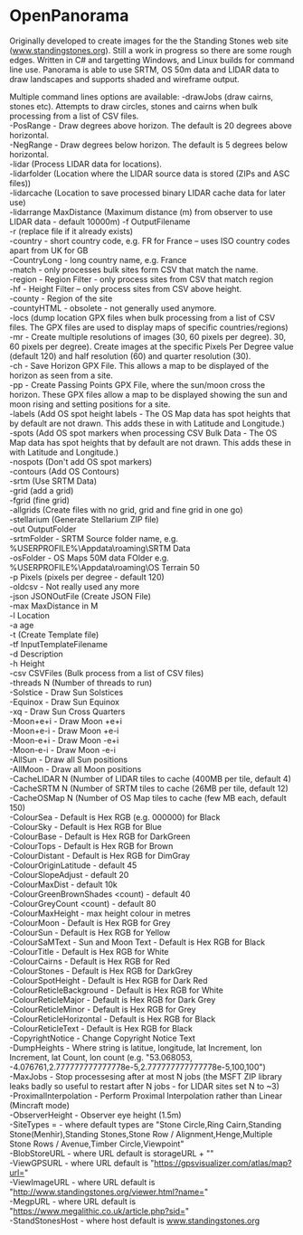 # OpenPanorama
Originally developed to create images for the the Standing Stones web site (www.standingstones.org). Still a work in progress so there are some rough edges.
Written in C# and targetting Windows, and Linux builds for command line use.
Panorama is able to use SRTM, OS 50m data and LIDAR data to draw landscapes and supports shaded and wireframe output.

Multiple command lines options are available:
-drawJobs (draw cairns, stones etc). Attempts to draw circles, stones and cairns when bulk processing from a list of CSV files.  
-PosRange <angle> - Draw degrees above horizon. The default is 20 degrees above horizontal.  
-NegRange <angle> - Draw degrees below horizon. The default is 5 degrees below horizontal.  
-lidar (Process LIDAR data for locations).  
-lidarfolder (Location where the LIDAR source data is stored (ZIPs and ASC files))  
-lidarcache (Location to save processed binary LIDAR cache data for later use)  
-lidarrange MaxDistance (Maximum distance (m) from observer to use LIDAR data - default 10000m) 
-f OutputFilename  
-r (replace file if it already exists)  
-country <xx> - short country code, e.g. FR for France – uses ISO country codes apart from UK for GB  
-CountryLong <country> - long country name, e.g. France  
-match <sitename> - only processes bulk sites form CSV that match the name.  
-region <region> - Region Filter - only process sites from CSV that match region  
-hf <height> - Height Filter – only process sites from CSV above height.  
-county <CountyFile> - Region of the site  
-countyHTML <CountyFileHTML> - obsolete - not generally used anymore.  
-locs (dump location GPX files when bulk processing from a list of CSV files. The GPX files are used to display maps of specific countries/regions)  
-mr - Create multiple resolutions of images (30, 60 pixels per degree). 30, 60 pixels per degree). Create images at the specific Pixels Per Degree value (default 120) and half resolution (60) and quarter resolution (30).  
-ch - Save Horizon GPX File. This allows a map to be displayed of the horizon as seen from a site.  
-pp - Create Passing Points GPX File, where the sun/moon cross the horizon. These GPX files allow a map to be displayed showing the sun and moon rising and setting positions for a site.  
-labels (Add OS spot height labels - The OS Map data has spot heights that by default are not drawn. This adds these in with Latitude and Longitude.)  
-spots (Add OS spot markers when processing CSV Bulk Data - The OS Map data has spot heights that by default are not drawn. This adds these in with Latitude and Longitude.)  
-nospots (Don't add OS spot markers)  
-contours (Add OS Contours)  
-srtm (Use SRTM Data)  
-grid (add a grid)  
-fgrid (fine grid)  
-allgrids (Create files with no grid, grid and fine grid in one go)  
-stellarium (Generate Stellarium ZIP file)  
-out OutputFolder  
-srtmFolder <folder> - SRTM Source folder name, e.g. %USERPROFILE%\Appdata\roaming\SRTM Data  
-osFolder <folder> - OS Maps 50M data FOlder e.g. %USERPROFILE%\Appdata\roaming\OS Terrain 50  
-p Pixels (pixels per degree - default 120)  
-oldcsv <oldcsvfile> - Not really used any more  
-json JSONOutFile (Create JSON File)  
-max MaxDistance in M  
-l Location  
-a age  
-t (Create Template file)  
-tf InputTemplateFilename  
-d Description  
-h Height  
-csv CSVFiles (Bulk process from a list of CSV files)  
-threads N (Number of threads to run)  
-Solstice - Draw Sun Solstices  
-Equinox - Draw Sun Equinox  
-xq - Draw Sun Cross Quarters  
-Moon+e+i - Draw Moon +e+i  
-Moon+e-i - Draw Moon +e-i  
-Moon-e+i - Draw Moon -e+i  
-Moon-e-i - Draw Moon -e-i  
-AllSun - Draw all Sun positions  
-AllMoon - Draw all Moon positions  
-CacheLIDAR N (Number of LIDAR tiles to cache (400MB per tile, default 4)  
-CacheSRTM N (Number of SRTM tiles to cache (26MB per tile, default 12)  
-CacheOSMap N (Number of OS Map tiles to cache (few MB each, default 150)  
-ColourSea <RGB> - Default is Hex RGB (e.g. 000000) for Black  
-ColourSky <RGB> - Default is Hex RGB for Blue  
-ColourBase <RGB> - Default is Hex RGB for DarkGreen  
-ColourTops <RGB> - Default is Hex RGB for Brown  
-ColourDistant <RGB> - Default is Hex RGB for DimGray  
-ColourOriginLatitude <latitude> - default 45  
-ColourSlopeAdjust <int> - default 20  
-ColourMaxDist <metres> - default 10k  
-ColourGreenBrownShades <count) - default 40  
-ColourGreyCount <count) - default 80  
-ColourMaxHeight <height> - max height colour in metres  
-ColourMoon <RGB> - Default is Hex RGB for Grey  
-ColourSun <RGB> - Default is Hex RGB for Yellow  
-ColourSaMText <RGB> - Sun and Moon Text - Default is Hex RGB for Black  
-ColourTitle <RGB> - Default is Hex RGB for White  
-ColourCairns <RGB> - Default is Hex RGB for Red  
-ColourStones <RGB> - Default is Hex RGB for DarkGrey  
-ColourSpotHeight <RGB> - Default is Hex RGB for Dark Red  
-ColourReticleBackground <RGB> - Default is Hex RGB for White  
-ColourReticleMajor <RGB> - Default is Hex RGB for Dark Grey  
-ColourReticleMinor <RGB> - Default is Hex RGB for Grey  
-ColourReticleHorizontal <RGB> - Default is Hex RGB for Black  
-ColourReticleText <RGB> - Default is Hex RGB for Black  
-CopyrightNotice <Text> - Change Copyright Notice Text  
-DumpHeights <string> - Where string is latitue, longitude, lat Increment, lon Increment, lat Count, lon count (e.g. "53.068053, -4.076761,2.777777777777778e-5,2.777777777777778e-5,100,100")  
-MaxJobs <number> - Stop processesing after at most N jobs (the MSFT ZIP library leaks badly so useful to restart after N jobs - for LIDAR sites set N to ~3)  
-ProximalInterpolation - Perform Proximal Interpolation rather than Linear (Mincraft mode)  
-ObserverHeight <height> - Observer eye height (1.5m)  
-SiteTypes = <types> - where default types are "Stone Circle,Ring Cairn,Standing Stone(Menhir),Standing Stones,Stone Row / Alignment,Henge,Multiple Stone Rows / Avenue,Timber Circle,Viewpoint"  
-BlobStoreURL <URL> - where URL default is storageURL + ""  
-ViewGPSURL <URL> - where URL default is "https://gpsvisualizer.com/atlas/map?url="  
-ViewImageURL <URL> - where URL default is "http://www.standingstones.org/viewer.html?name="  
-MegpURL <URL> - where URL default is "https://www.megalithic.co.uk/article.php?sid="  
-StandStonesHost <URL> - where host default is www.standingstones.org  

